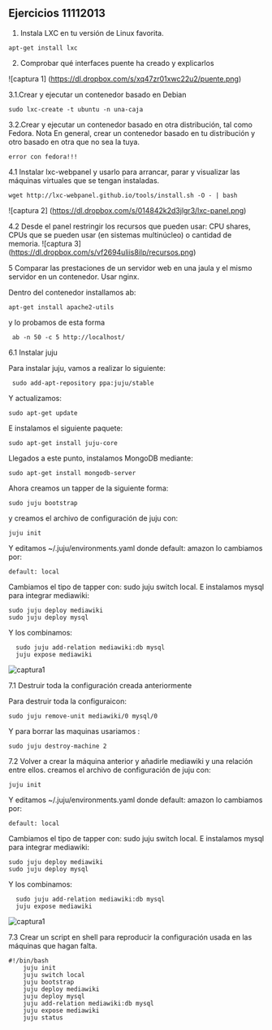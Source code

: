 Ejercicios 11112013
--------------------------------------------------------------------------------------------

1. Instala LXC en tu versión de Linux favorita.

```
apt-get install lxc
```

2. Comprobar qué interfaces puente ha creado y explicarlos

![captura 1] (https://dl.dropbox.com/s/xq47zr01xwc22u2/puente.png)


3.1.Crear y ejecutar un contenedor basado en Debian
```
sudo lxc-create -t ubuntu -n una-caja
```
3.2.Crear y ejecutar un contenedor basado en otra distribución, tal como Fedora. Nota En general, crear un contenedor basado en tu distribución y otro basado en otra que no sea la tuya.

```
error con fedora!!!
```
4.1 Instalar lxc-webpanel y usarlo para arrancar, parar y visualizar las máquinas virtuales que se tengan instaladas.
```
wget http://lxc-webpanel.github.io/tools/install.sh -O - | bash

```
![captura 2] (https://dl.dropbox.com/s/014842k2d3jlgr3/lxc-panel.png)

4.2 Desde el panel restringir los recursos que pueden usar: CPU shares, CPUs que se pueden usar (en sistemas multinúcleo) o cantidad de memoria.
![captura 3] (https://dl.dropbox.com/s/vf2694uliis8ilp/recursos.png)

5 Comparar las prestaciones de un servidor web en una jaula y el mismo servidor en un contenedor. Usar nginx.

Dentro del contenedor installamos ab:
```
apt-get install apache2-utils
```
y lo probamos de esta forma

```
 ab -n 50 -c 5 http://localhost/
```

6.1 Instalar juju

Para instalar juju, vamos a realizar lo siguiente:
```
 sudo add-apt-repository ppa:juju/stable
```
Y actualizamos:
```
sudo apt-get update
```
E instalamos el siguiente paquete:
```
sudo apt-get install juju-core
```
Llegados a este punto, instalamos MongoDB mediante:
```
sudo apt-get install mongodb-server
```
Ahora creamos un tapper de la siguiente forma:
```
sudo juju bootstrap
```
y creamos el archivo de configuración de juju con:
```
juju init
```
Y editamos ~/.juju/environments.yaml donde default: amazon lo cambiamos por:
```
default: local
```
Cambiamos el tipo de tapper con: sudo juju switch local. E instalamos mysql para integrar mediawiki:
```
sudo juju deploy mediawiki
sudo juju deploy mysql
```
Y los combinamos:
```
  sudo juju add-relation mediawiki:db mysql
  juju expose mediawiki 
```
![captura1](https://dl.dropbox.com/s/280hchbbeizkrq2/juju.png)


7.1 Destruir toda la configuración creada anteriormente

Para destruir toda la configuraicon:
```
sudo juju remove-unit mediawiki/0 mysql/0
```
Y para borrar las maquinas usariamos :
```
sudo juju destroy-machine 2
```

7.2 Volver a crear la máquina anterior y añadirle mediawiki y una relación entre ellos.
creamos el archivo de configuración de juju con:
```
juju init
```
Y editamos ~/.juju/environments.yaml donde default: amazon lo cambiamos por:
```
default: local
```
Cambiamos el tipo de tapper con: sudo juju switch local. E instalamos mysql para integrar mediawiki:
```
sudo juju deploy mediawiki
sudo juju deploy mysql
```
Y los combinamos:
```
  sudo juju add-relation mediawiki:db mysql
  juju expose mediawiki 
```
![captura1](https://dl.dropbox.com/s/280hchbbeizkrq2/juju.png)


7.3 Crear un script en shell para reproducir la configuración usada en las máquinas que hagan falta.
```
#!/bin/bash
    juju init
    juju switch local 
    juju bootstrap 
    juju deploy mediawiki
    juju deploy mysql 
    juju add-relation mediawiki:db mysql 
    juju expose mediawiki 
    juju status 
```
